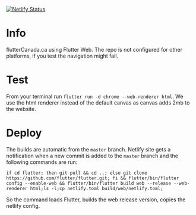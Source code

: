 [![Netlify Status](https://api.netlify.com/api/v1/badges/18f570a1-97f9-4e64-be23-f9b26ebf1279/deploy-status)](https://app.netlify.com/sites/compassionate-chandrasekhar-dfa50c/deploys)

# Info

flutterCanada.ca using Flutter Web. The repo is not configured for other platforms, if you test the navigation might fail.

# Test

From your terminal run ```flutter run -d chrome --web-renderer html```. We use the html renderer instead of the default canvas as canvas adds 2mb to the website.

# Deploy

The builds are automatic from the ```master``` branch. Netlify site gets a notification when a new commit is added to the ```master``` branch and the following commands are run:

```
if cd flutter; then git pull && cd ..; else git clone https://github.com/flutter/flutter.git; fi && flutter/bin/flutter config --enable-web && flutter/bin/flutter build web --release --web-renderer html;ls -l;cp netlify.toml build/web/netlify.toml;
```

So the command loads Flutter, builds the web release version, copies the netlify config.
